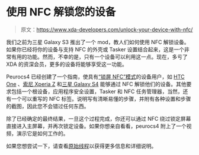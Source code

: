 # 使用 NFC 解锁您的设备

> 原文：<https://www.xda-developers.com/unlock-your-device-with-nfc/>

我们之前为三星 Galaxy S3 推出了一个 mod，教人们如何使用 NFC 解锁设备。如果你已经将你的设备与支持 NFC 的外壳或 Tasker 设置结合起来，这是一个非常有用的功能。然而，不幸的是，只有一个设备可以利用这一点。现在，多亏了 XDA 的资深会员，更多的设备将能够享受这一功能。

Peurocs4 已经创建了一个指南，使具有[“锁屏 NFC”模式](http://www.xda-developers.com/android/activate-nfc-at-any-time/)的设备用户，如 [HTC One](http://forum.xda-developers.com/forumdisplay.php?f=2115) 、[索尼 Xperia Z](http://forum.xda-developers.com/forumdisplay.php?f=2083) 和[三星 Galaxy S4](http://forum.xda-developers.com/forumdisplay.php?f=2162) 能够通过 NFC 解锁他们的设备。其他要求包括一个根设备，应用程序安全设置，Tasker 和 NFC 任务管理器，当然，还有一个可以重写的 NFC 标签。说明写有清晰易懂的步骤，并附有各种设置和步骤的截图，因此您不会错过任何东西。

除了已经确定的最终结果，一旦这个过程完成，你还可以通过 NFC 绕过锁定屏幕直接进入主屏幕，并再次锁定设备。如果你想亲自看看，peurocs4 附上了一个视频，演示它是如何工作的。

如果您想尝试一下，请查看[原始线程](http://forum.xda-developers.com/showthread.php?t=2391759)以获得更多信息和详细说明。